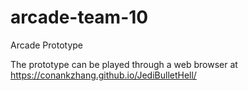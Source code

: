 # arcade-team-10
Arcade Prototype

The prototype can be played through a web browser at https://conankzhang.github.io/JediBulletHell/
